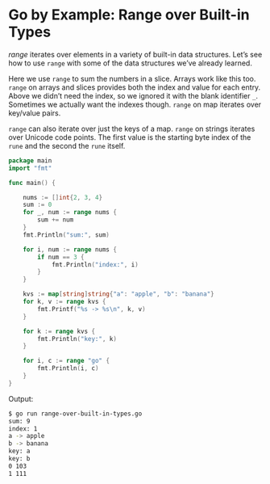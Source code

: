 # Go by Example: Range over Built-in Types

_range_ iterates over elements in a variety of built-in data structures. Let’s see how to use `range` with some of the data structures we’ve already learned.

Here we use `range` to sum the numbers in a slice. Arrays work like this too. `range` on arrays and slices provides both the index and value for each entry. Above we didn’t need the index, so we ignored it with the blank identifier `_`. Sometimes we actually want the indexes though. `range` on map iterates over key/value pairs.

`range` can also iterate over just the keys of a map. `range` on strings iterates over Unicode code points. The first value is the starting byte index of the `rune` and the second the `rune` itself.
 
```go
package main
import "fmt"

func main() {

    nums := []int{2, 3, 4}
    sum := 0
    for _, num := range nums {
        sum += num
    }
    fmt.Println("sum:", sum)

    for i, num := range nums {
        if num == 3 {
            fmt.Println("index:", i)
        }
    }

    kvs := map[string]string{"a": "apple", "b": "banana"}
    for k, v := range kvs {
        fmt.Printf("%s -> %s\n", k, v)
    }

    for k := range kvs {
        fmt.Println("key:", k)
    }

    for i, c := range "go" {
        fmt.Println(i, c)
    }
}
```

Output:

```Bash
$ go run range-over-built-in-types.go
sum: 9
index: 1
a -> apple
b -> banana
key: a
key: b
0 103
1 111
```